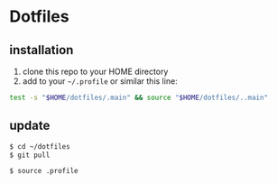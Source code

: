 # Dotfiles

## installation

1. clone this repo to your HOME directory
2. add to your `~/.profile` or similar this line:

```bash
test -s "$HOME/dotfiles/.main" && source "$HOME/dotfiles/..main"
```

## update

```bash
$ cd ~/dotfiles
$ git pull
```

```
$ source .profile
```